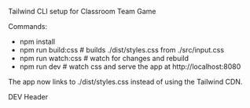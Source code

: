 Tailwind CLI setup for Classroom Team Game

Commands:
- npm install
- npm run build:css    # builds ./dist/styles.css from ./src/input.css
- npm run watch:css    # watch for changes and rebuild
- npm run dev          # watch css and serve the app at http://localhost:8080

The app now links to ./dist/styles.css instead of using the Tailwind CDN.


DEV Header
    <!-- Compiled Tailwind CSS (built with tailwindcss CLI) -->
    <link rel="stylesheet" href="https://blog.teacherjake.com/apps/scripts/tj-team-game/styles.css">
    <!-- PocketBase client (UMD) - using local copy from node_modules -->
    <script src="https://blog.teacherjake.com/apps/scripts/tj-team-game/node_modules/pocketbase/dist/pocketbase.umd.js"></script>
